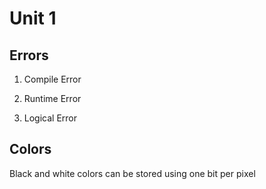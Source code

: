 # Unit 1

## Errors

1. Compile Error

2. Runtime Error

3. Logical Error

## Colors

Black and white colors can be stored using one bit per pixel